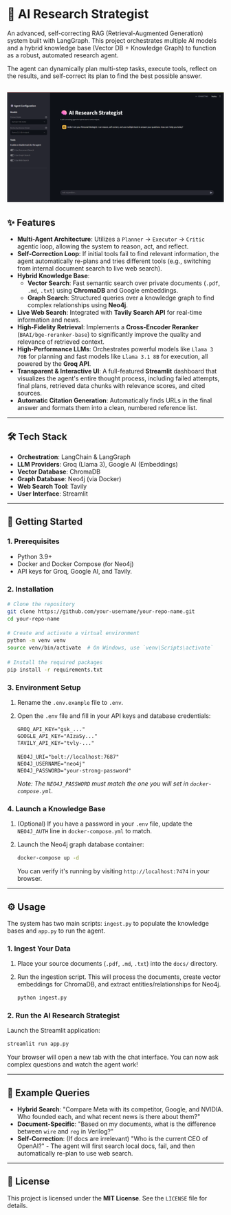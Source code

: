 <!-- docker-compose up -d
python app.py -->
<!-- To-Do Improve Documentation -->
<!-- Add example usage: Provide sample queries, expected outputs, and explanations so users quickly understand how to run and test the system.

Visuals & Diagrams: Add architecture flowcharts, LangGraph schema visualizations, and pipeline diagrams to clarify data and control flow. -->
# 🧠 AI Research Strategist

An advanced, self-correcting RAG (Retrieval-Augmented Generation) system built with LangGraph. This project orchestrates multiple AI models and a hybrid knowledge base (Vector DB + Knowledge Graph) to function as a robust, automated research agent.

The agent can dynamically plan multi-step tasks, execute tools, reflect on the results, and self-correct its plan to find the best possible answer.


![Streamlit UI Screenshot](image.png)
---

## ✨ Features

- **Multi-Agent Architecture**: Utilizes a `Planner` -> `Executor` -> `Critic` agentic loop, allowing the system to reason, act, and reflect.
- **Self-Correction Loop**: If initial tools fail to find relevant information, the agent automatically re-plans and tries different tools (e.g., switching from internal document search to live web search).
-   **Hybrid Knowledge Base**:
    -   **Vector Search**: Fast semantic search over private documents (`.pdf`, `.md`, `.txt`) using **ChromaDB** and Google embeddings.
    -   **Graph Search**: Structured queries over a knowledge graph to find complex relationships using **Neo4j**.
-   **Live Web Search**: Integrated with **Tavily Search API** for real-time information and news.
-   **High-Fidelity Retrieval**: Implements a **Cross-Encoder Reranker** (`BAAI/bge-reranker-base`) to significantly improve the quality and relevance of retrieved context.
-   **High-Performance LLMs**: Orchestrates powerful models like `Llama 3 70B` for planning and fast models like `Llama 3.1 8B` for execution, all powered by the **Groq API**.
-   **Transparent & Interactive UI**: A full-featured **Streamlit** dashboard that visualizes the agent's entire thought process, including failed attempts, final plans, retrieved data chunks with relevance scores, and cited sources.
-   **Automatic Citation Generation**: Automatically finds URLs in the final answer and formats them into a clean, numbered reference list.

---

## 🛠️ Tech Stack

-   **Orchestration**: LangChain & LangGraph
-   **LLM Providers**: Groq (Llama 3), Google AI (Embeddings)
-   **Vector Database**: ChromaDB
-   **Graph Database**: Neo4j (via Docker)
-   **Web Search Tool**: Tavily
-   **User Interface**: Streamlit

---

## 🚀 Getting Started

### 1. Prerequisites

-   Python 3.9+
-   Docker and Docker Compose (for Neo4j)
-   API keys for Groq, Google AI, and Tavily.

### 2. Installation

```bash
# Clone the repository
git clone https://github.com/your-username/your-repo-name.git
cd your-repo-name

# Create and activate a virtual environment
python -m venv venv
source venv/bin/activate  # On Windows, use `venv\Scripts\activate`

# Install the required packages
pip install -r requirements.txt
```

### 3. Environment Setup

1.  Rename the `.env.example` file to `.env`.
2.  Open the `.env` file and fill in your API keys and database credentials:

    ```env
    GROQ_API_KEY="gsk_..."
    GOOGLE_API_KEY="AIzaSy..."
    TAVILY_API_KEY="tvly-..."

    NEO4J_URI="bolt://localhost:7687"
    NEO4J_USERNAME="neo4j"
    NEO4J_PASSWORD="your-strong-password"
    ```
    *Note: The `NEO4J_PASSWORD` must match the one you will set in `docker-compose.yml`.*

### 4. Launch a Knowledge Base

1.  (Optional) If you have a password in your `.env` file, update the `NEO4J_AUTH` line in `docker-compose.yml` to match.
2.  Launch the Neo4j graph database container:

    ```bash
    docker-compose up -d
    ```
    You can verify it's running by visiting `http://localhost:7474` in your browser.

---

## ⚙️ Usage

The system has two main scripts: `ingest.py` to populate the knowledge bases and `app.py` to run the agent.

### 1. Ingest Your Data

1.  Place your source documents (`.pdf`, `.md`, `.txt`) into the `docs/` directory.
2.  Run the ingestion script. This will process the documents, create vector embeddings for ChromaDB, and extract entities/relationships for Neo4j.

    ```bash
    python ingest.py
    ```

### 2. Run the AI Research Strategist

Launch the Streamlit application:

```bash
streamlit run app.py
```

Your browser will open a new tab with the chat interface. You can now ask complex questions and watch the agent work!

---

## 🧩 Example Queries

-   **Hybrid Search**: "Compare Meta with its competitor, Google, and NVIDIA. Who founded each, and what recent news is there about them?"
-   **Document-Specific**: "Based on my documents, what is the difference between `wire` and `reg` in Verilog?"
-   **Self-Correction**: (If docs are irrelevant) "Who is the current CEO of OpenAI?" - The agent will first search local docs, fail, and then automatically re-plan to use web search.

---

## 📄 License

This project is licensed under the **MIT License**. See the `LICENSE` file for details.